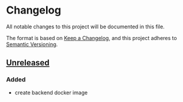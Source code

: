 # Changelog

All notable changes to this project will be documented in this file.

The format is based on [Keep a Changelog](https://keepachangelog.com/en/1.0.0/),
and this project adheres to [Semantic 
Versioning](https://semver.org/spec/v2.0.0.html).

## [Unreleased]

### Added

 - create backend docker image


[Unreleased]: https://github.com/openfun/moodlenet-docker/compare/5229f48c3c17c5ccd3e9e1eb9e5b085262696936...main
